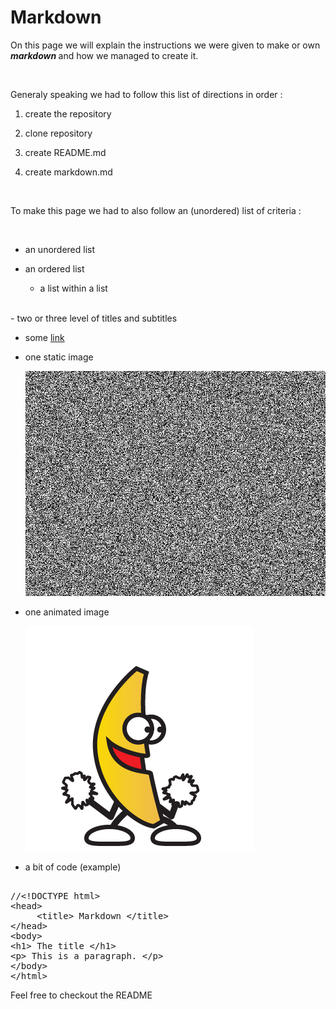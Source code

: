<!DOCTYPE html> 
<head>
  <title> Markdown </title>
  <link href="/home/ji/Documents/Becode/Files/Markdown.css" rel="stylesheet" type="text/css" >
  
</head>
<body>

<h1> Markdown </h1>

  
<p> On this page we will explain the instructions we were given to make or own <b> <i>  markdown</i> </b> and how we managed to create it.</p> 
<br>
<p> Generaly speaking we had to follow this list of directions in order :

<br>

   1. create the repository

   2. clone repository

   3. create README.md

   4. create markdown.md

  
</p>
<br>
<p> To make this page we had to also follow an (unordered) list of criteria : </p>
<br>

- an unordered list

- an ordered list

  - a list within a list 
<br>
- two or three level of titles and subtitles

- some <a href="https://www.youtube.com/watch?v=dQw4w9WgXcQ"> link </a> 

- one static image
  
  <img src="static.png" alt="A static image">

- one animated image

  <img src="banana.gif" alt="One animated banana">

- a bit of code (example)
<xmp>
//<!DOCTYPE html> 
<head>
     <title> Markdown </title>
</head>
<body>
<h1> The title </h1>
<p> This is a paragraph. </p>
</body>
</html>
</xmp>


Feel free to checkout the README
</body>
</html>